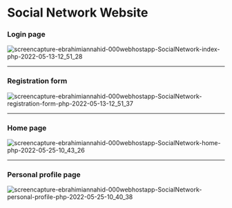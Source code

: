 # Social Network Website

### Login page

![screencapture-ebrahimiannahid-000webhostapp-SocialNetwork-index-php-2022-05-13-12_51_28](https://user-images.githubusercontent.com/82975802/168250335-c5ef86ea-f775-46f3-bcdc-af5fe5f5871c.png)


---

### Registration form

![screencapture-ebrahimiannahid-000webhostapp-SocialNetwork-registration-form-php-2022-05-13-12_51_37](https://user-images.githubusercontent.com/82975802/168250374-2ca5ab9d-9a35-4039-80b4-8389e5788758.png)


---

### Home page

![screencapture-ebrahimiannahid-000webhostapp-SocialNetwork-home-php-2022-05-25-10_43_26](https://user-images.githubusercontent.com/82975802/170193898-7549a87b-1c71-4d97-a1b9-d24492fe1b21.png)


---

### Personal profile page

![screencapture-ebrahimiannahid-000webhostapp-SocialNetwork-personal-profile-php-2022-05-25-10_40_38](https://user-images.githubusercontent.com/82975802/170193927-bf9ab5a6-3061-4642-950f-45c2d3649e75.png)


